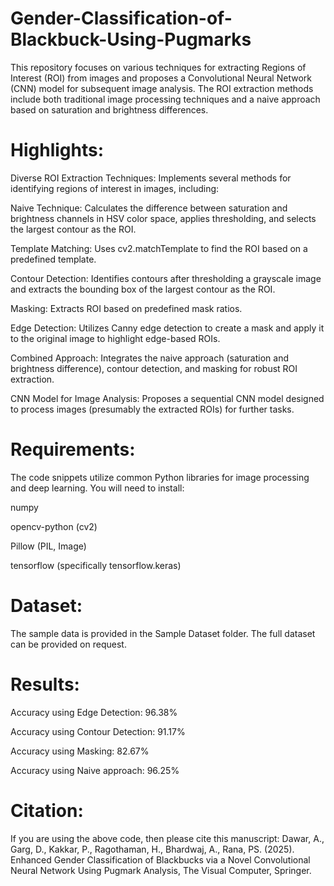 # Gender-Classification-of-Blackbuck-Using-Pugmarks

This repository focuses on various techniques for extracting Regions of Interest (ROI) from images and proposes a Convolutional Neural Network (CNN) model for subsequent image analysis. The ROI extraction methods include both traditional image processing techniques and a naive approach based on saturation and brightness differences.

#

# Highlights:
Diverse ROI Extraction Techniques: Implements several methods for identifying regions of interest in images, including:

Naive Technique: Calculates the difference between saturation and brightness channels in HSV color space, applies thresholding, and selects the largest contour as the ROI.

Template Matching: Uses cv2.matchTemplate to find the ROI based on a predefined template.

Contour Detection: Identifies contours after thresholding a grayscale image and extracts the bounding box of the largest contour as the ROI.

Masking: Extracts ROI based on predefined mask ratios.

Edge Detection: Utilizes Canny edge detection to create a mask and apply it to the original image to highlight edge-based ROIs.

Combined Approach: Integrates the naive approach (saturation and brightness difference), contour detection, and masking for robust ROI extraction.

CNN Model for Image Analysis: Proposes a sequential CNN model designed to process images (presumably the extracted ROIs) for further tasks.

#

# Requirements:

The code snippets utilize common Python libraries for image processing and deep learning. You will need to install:

numpy

opencv-python (cv2)

Pillow (PIL, Image)

tensorflow (specifically tensorflow.keras)

#

# Dataset:

The sample data is provided in the Sample Dataset folder. The full dataset can be provided on request.

#

# Results:

Accuracy using Edge Detection: 96.38%

Accuracy using Contour Detection: 91.17%

Accuracy using Masking: 82.67%

Accuracy using Naive approach: 96.25%

#

# Citation:

If you are using the above code, then please cite this manuscript:
Dawar, A., Garg, D., Kakkar, P., Ragothaman, H., Bhardwaj, A., Rana, PS. (2025). Enhanced Gender Classification of Blackbucks via a Novel Convolutional Neural Network Using Pugmark Analysis, The Visual Computer, Springer.
